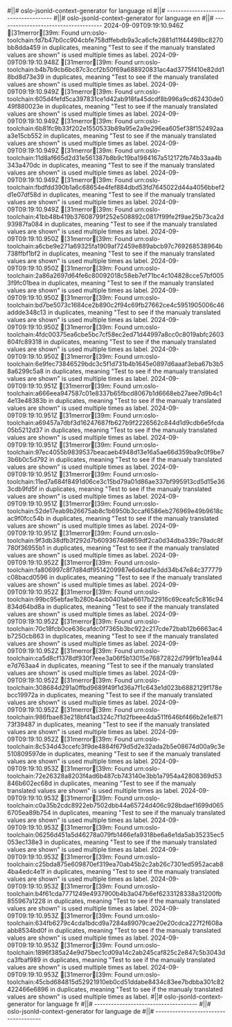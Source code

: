 #||# oslo-jsonld-context-generator for language nl
#||# -------------------------------------
#||# oslo-jsonld-context-generator for language en
#||# -------------------------------------
2024-09-09T09:19:10.946Z [31merror[39m: Found urn:oslo-toolchain:fd7b47b0cc904cbfe758dffebdb9a3ca6cfe2881d11f44498bc8270bb8dda459 in duplicates, meaning "Test to see if the manualy translated values are shown" is used multiple times as label.
2024-09-09T09:19:10.948Z [31merror[39m: Found urn:oslo-toolchain:b4b7b9cb6bc87c3ccf2b50f69a688920831ac4ad3775f410e82dd18bd8d73e39 in duplicates, meaning "Test to see if the manualy translated values are shown" is used multiple times as label.
2024-09-09T09:19:10.949Z [31merror[39m: Found urn:oslo-toolchain:605d4fefd5ca397831ce1d42ab918fa45dcdf8b996a9cd62430de049f880023e in duplicates, meaning "Test to see if the manualy translated values are shown" is used multiple times as label.
2024-09-09T09:19:10.949Z [31merror[39m: Found urn:oslo-toolchain:6b81fc9b33f202e1550533b89a95e2a9e296ea605ef38f152492aaa3e15cb552 in duplicates, meaning "Test to see if the manualy translated values are shown" is used multiple times as label.
2024-09-09T09:19:10.949Z [31merror[39m: Found urn:oslo-toolchain:11d8af665d2d31e561387b8b9c19ba1984167a512172fb74b33aa4b343a470dc in duplicates, meaning "Test to see if the manualy translated values are shown" is used multiple times as label.
2024-09-09T09:19:10.949Z [31merror[39m: Found urn:oslo-toolchain:fbdfdd390b1a6c68654e4fef884dbd53fd7645022d44a4056bbef2d1e07df58d in duplicates, meaning "Test to see if the manualy translated values are shown" is used multiple times as label.
2024-09-09T09:19:10.949Z [31merror[39m: Found urn:oslo-toolchain:41bb48b419b37608799f252e508892c0817f99fe2f9ae25b73ca2d93987fa084 in duplicates, meaning "Test to see if the manualy translated values are shown" is used multiple times as label.
2024-09-09T09:19:10.950Z [31merror[39m: Found urn:oslo-toolchain:a6cbe9e271a69325fa1909af72459e889abcb97c769268538964b738ffbf1bf2 in duplicates, meaning "Test to see if the manualy translated values are shown" is used multiple times as label.
2024-09-09T09:19:10.950Z [31merror[39m: Found urn:oslo-toolchain:2a86a2697d64fe6c80092018c58eb7ef71bc4c104828cce57bf0053f9fc01bea in duplicates, meaning "Test to see if the manualy translated values are shown" is used multiple times as label.
2024-09-09T09:19:10.950Z [31merror[39m: Found urn:oslo-toolchain:bd7be5073c1684ce2b890c2f94c69fb27662ce4c5951905006c46addde348c13 in duplicates, meaning "Test to see if the manualy translated values are shown" is used multiple times as label.
2024-09-09T09:19:10.950Z [31merror[39m: Found urn:oslo-toolchain:4fdc00375ea6cbe5bc7cf58ec2ed71d44997a8cc0c8019abfc2603804fc89318 in duplicates, meaning "Test to see if the manualy translated values are shown" is used multiple times as label.
2024-09-09T09:19:10.950Z [31merror[39m: Found urn:oslo-toolchain:6e9fec73846529bdc3c5f1d731b4b1645e0897d6aaaf3eba67b3b58a6299c5a8 in duplicates, meaning "Test to see if the manualy translated values are shown" is used multiple times as label.
2024-09-09T09:19:10.951Z [31merror[39m: Found urn:oslo-toolchain:a666eea947587c01e8337b65fbcd8067b1d6668eb27aee7d9b4c14e13e48383b in duplicates, meaning "Test to see if the manualy translated values are shown" is used multiple times as label.
2024-09-09T09:19:10.951Z [31merror[39m: Found urn:oslo-toolchain:a69457a7dbf3d16247687fb627b9f2226562c844d1d9cdb6e5fcda05b5212d37 in duplicates, meaning "Test to see if the manualy translated values are shown" is used multiple times as label.
2024-09-09T09:19:10.951Z [31merror[39m: Found urn:oslo-toolchain:97ec4055b9839537beacaeb4948d13e16a5ae66d359ba9c0f9be73b6b0c5d792 in duplicates, meaning "Test to see if the manualy translated values are shown" is used multiple times as label.
2024-09-09T09:19:10.951Z [31merror[39m: Found urn:oslo-toolchain:11ed7a684f8491d06ce3c15bd79a01d86ae337bf995913cd5d15e363cdb9fd5f in duplicates, meaning "Test to see if the manualy translated values are shown" is used multiple times as label.
2024-09-09T09:19:10.951Z [31merror[39m: Found urn:oslo-toolchain:52de17eab9b26675ab8c1b6950b3ccaf6586eb276969e49b9618cac9f0fcc54b in duplicates, meaning "Test to see if the manualy translated values are shown" is used multiple times as label.
2024-09-09T09:19:10.951Z [31merror[39m: Found urn:oslo-toolchain:9f3db38dfb3f292d7b6093674d8659df2ca0d34dba339c79adc8f780f36955b1 in duplicates, meaning "Test to see if the manualy translated values are shown" is used multiple times as label.
2024-09-09T09:19:10.952Z [31merror[39m: Found urn:oslo-toolchain:fa806997c8f7d84df9514209987e6d4dd1e3dd34b47e84c377779c08bacd0596 in duplicates, meaning "Test to see if the manualy translated values are shown" is used multiple times as label.
2024-09-09T09:19:10.952Z [31merror[39m: Found urn:oslo-toolchain:99bc95ebfae1b280b4acb0401abe6617b22916c69ceafc5c816c94834d64bd8a in duplicates, meaning "Test to see if the manualy translated values are shown" is used multiple times as label.
2024-09-09T09:19:10.952Z [31merror[39m: Found urn:oslo-toolchain:70c18fcb0ce636cafdc0f7365b3bc922c217cde72bab12b6663ac4b7250cb863 in duplicates, meaning "Test to see if the manualy translated values are shown" is used multiple times as label.
2024-09-09T09:19:10.952Z [31merror[39m: Found urn:oslo-toolchain:ca5d8cf1378df930f7eee3a06f5b13015e76872822d799f1b1ea944e7d763aa4 in duplicates, meaning "Test to see if the manualy translated values are shown" is used multiple times as label.
2024-09-09T09:19:10.952Z [31merror[39m: Found urn:oslo-toolchain:308684d291a0ffbd9689f49f1d36a7f1c643e1d023b6882129f178ebcc19972a in duplicates, meaning "Test to see if the manualy translated values are shown" is used multiple times as label.
2024-09-09T09:19:10.952Z [31merror[39m: Found urn:oslo-toolchain:986fbae83e218bf41ad324c7f1d2fbeee4da511f646bf466b2e1e87173f39487 in duplicates, meaning "Test to see if the manualy translated values are shown" is used multiple times as label.
2024-09-09T09:19:10.952Z [31merror[39m: Found urn:oslo-toolchain:8c534d43ccefc3f9de4884f679d5d2e32ada2b5e08674d00a9c3e510809597de in duplicates, meaning "Test to see if the manualy translated values are shown" is used multiple times as label.
2024-09-09T09:19:10.953Z [31merror[39m: Found urn:oslo-toolchain:72e26328a8203f4ad6b487cb743140e3bb1a7954a42808369d53846b602ec68d in duplicates, meaning "Test to see if the manualy translated values are shown" is used multiple times as label.
2024-09-09T09:19:10.953Z [31merror[39m: Found urn:oslo-toolchain:c0a35b2cdc8922eb7502dbb44a65724d406c928bdaef1699d0656705ea89b754 in duplicates, meaning "Test to see if the manualy translated values are shown" is used multiple times as label.
2024-09-09T09:19:10.953Z [31merror[39m: Found urn:oslo-toolchain:06256d451a5d46278a079fb1466efa9318be6a6e1da5ab35235ec5053ec138e3 in duplicates, meaning "Test to see if the manualy translated values are shown" is used multiple times as label.
2024-09-09T09:19:10.953Z [31merror[39m: Found urn:oslo-toolchain:c25bda875e609870ef319ea70ab45b2c2ab26c7301ed5952acab84ba4edc4e1f in duplicates, meaning "Test to see if the manualy translated values are shown" is used multiple times as label.
2024-09-09T09:19:10.953Z [31merror[39m: Found urn:oslo-toolchain:b4f61cda7771249e4937900b4b3a047b6ef6233128338a31200fb855967a1228 in duplicates, meaning "Test to see if the manualy translated values are shown" is used multiple times as label.
2024-09-09T09:19:10.953Z [31merror[39m: Found urn:oslo-toolchain:634fb6279c4cda1bdcd9a7284a89079cae20e20cdca227f2f608aabb8534bd0f in duplicates, meaning "Test to see if the manualy translated values are shown" is used multiple times as label.
2024-09-09T09:19:10.953Z [31merror[39m: Found urn:oslo-toolchain:1896f385a24e9d75bec1cd09a14c2ab245caf825c2e847c5b3043dca3fbaf989 in duplicates, meaning "Test to see if the manualy translated values are shown" is used multiple times as label.
2024-09-09T09:19:10.953Z [31merror[39m: Found urn:oslo-toolchain:45cbd684815d52921910eb0cd51ddabe8434c83ee7bdbba301c82422466e6896 in duplicates, meaning "Test to see if the manualy translated values are shown" is used multiple times as label.
#||# oslo-jsonld-context-generator for language fr
#||# -------------------------------------
#||# oslo-jsonld-context-generator for language de
#||# -------------------------------------
